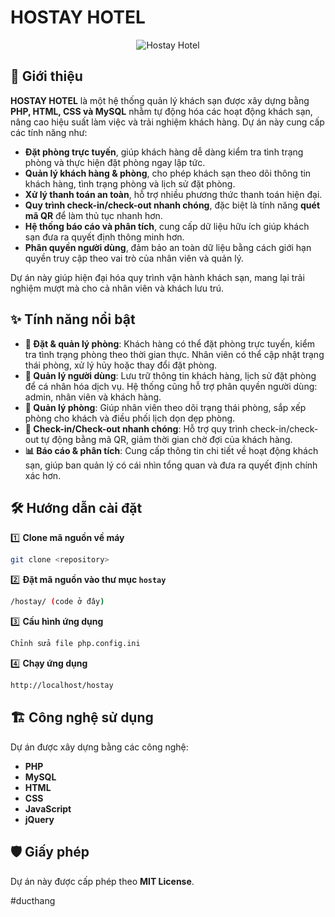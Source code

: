 # HOSTAY HOTEL

<p align="center">
  <img src="https://raw.githubusercontent.com/vandunxg/hostay/master/public/HostayHotel.png" alt="Hostay Hotel">
</p>

## 📌 Giới thiệu

**HOSTAY HOTEL** là một hệ thống quản lý khách sạn được xây dựng bằng **PHP, HTML, CSS và MySQL** nhằm tự động hóa các hoạt động khách sạn, nâng cao hiệu suất làm việc và trải nghiệm khách hàng. Dự án này cung cấp các tính năng như:

- **Đặt phòng trực tuyến**, giúp khách hàng dễ dàng kiểm tra tình trạng phòng và thực hiện đặt phòng ngay lập tức.
- **Quản lý khách hàng & phòng**, cho phép khách sạn theo dõi thông tin khách hàng, tình trạng phòng và lịch sử đặt phòng.
- **Xử lý thanh toán an toàn**, hỗ trợ nhiều phương thức thanh toán hiện đại.
- **Quy trình check-in/check-out nhanh chóng**, đặc biệt là tính năng **quét mã QR** để làm thủ tục nhanh hơn.
- **Hệ thống báo cáo và phân tích**, cung cấp dữ liệu hữu ích giúp khách sạn đưa ra quyết định thông minh hơn.
- **Phân quyền người dùng**, đảm bảo an toàn dữ liệu bằng cách giới hạn quyền truy cập theo vai trò của nhân viên và quản lý.

Dự án này giúp hiện đại hóa quy trình vận hành khách sạn, mang lại trải nghiệm mượt mà cho cả nhân viên và khách lưu trú.

## ✨ Tính năng nổi bật

- **📅 Đặt & quản lý phòng**: Khách hàng có thể đặt phòng trực tuyến, kiểm tra tình trạng phòng theo thời gian thực. Nhân viên có thể cập nhật trạng thái phòng, xử lý hủy hoặc thay đổi đặt phòng.
- **👥 Quản lý người dùng**: Lưu trữ thông tin khách hàng, lịch sử đặt phòng để cá nhân hóa dịch vụ. Hệ thống cũng hỗ trợ phân quyền người dùng: admin, nhân viên và khách hàng.
- **🏨 Quản lý phòng**: Giúp nhân viên theo dõi trạng thái phòng, sắp xếp phòng cho khách và điều phối lịch dọn dẹp phòng.
- **📲 Check-in/Check-out nhanh chóng**: Hỗ trợ quy trình check-in/check-out tự động bằng mã QR, giảm thời gian chờ đợi của khách hàng.
- **📊 Báo cáo & phân tích**: Cung cấp thông tin chi tiết về hoạt động khách sạn, giúp ban quản lý có cái nhìn tổng quan và đưa ra quyết định chính xác hơn.

## 🛠️ Hướng dẫn cài đặt

1️⃣ **Clone mã nguồn về máy**
```bash
git clone <repository>
```

2️⃣ **Đặt mã nguồn vào thư mục `hostay`**
```bash
/hostay/ (code ở đây)
```

3️⃣ **Cấu hình ứng dụng**
```bash
Chỉnh sửa file php.config.ini
```

4️⃣ **Chạy ứng dụng**
```bash
http://localhost/hostay
```

## 🏗️ Công nghệ sử dụng

Dự án được xây dựng bằng các công nghệ:

- **PHP**
- **MySQL**
- **HTML**
- **CSS**
- **JavaScript**
- **jQuery**

## 🛡️ Giấy phép

Dự án này được cấp phép theo **MIT License**.

#ducthang
